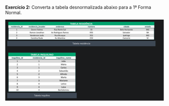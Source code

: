 **Exercício 2:**  Converta a tabela desnormalizada abaixo para a 1ª Forma Normal.


![](assets/20230303_185624_image.png)
